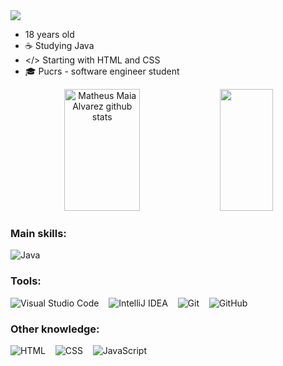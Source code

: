 <div>
<img src = https://capsule-render.vercel.app/api?type=waving&height=100&color=52796f&text=Régis%20Júnior%20&section=header&textBg=false&fontColor=eff6e0&fontAlign=50&animation=fadeIn&fontSize=50&descAlign=50&descAlignY=50>
 </div>
 
 - 18 years old 
- ☕ Studying Java
- </> Starting with HTML and CSS 
- 🎓 Pucrs - software engineer student

<div align="center">  
  <img width="49%" height="195px" src="https://github-readme-stats.vercel.app/api?username=regisamxjr&show_icons=true&count_private=true&hide_border=true&title_color=00bfbf&icon_color=00bfbf&text_color=c9d1d9&bg_color=0d1117" alt="Matheus Maia Alvarez github stats" /> 
  <img width="41%" height="195px" src="https://github-readme-stats.vercel.app/api/top-langs/?username=regisamxjr&layout=compact&hide_border=true&title_color=00bfbf&text_color=00bfbf&bg_color=0d1117" />
</div>

### Main skills:

   ![Java](https://img.shields.io/badge/Java-007396?style=flat&logo=java&logoColor=white)&nbsp;

### Tools:

  ![Visual Studio Code](https://img.shields.io/badge/VS%20Code-007ACC?style=flat&logo=visual-studio-code&logoColor=white)&nbsp;&nbsp;&nbsp;
  ![IntelliJ IDEA](https://img.shields.io/badge/IntelliJ-000000?style=flat&logo=intellij-idea&logoColor=white)&nbsp;&nbsp;&nbsp;
  ![Git](https://img.shields.io/badge/Git-F05032?style=flat&logo=git&logoColor=white)&nbsp;&nbsp;&nbsp;
  ![GitHub](https://img.shields.io/badge/GitHub-181717?style=flat&logo=github&logoColor=white)&nbsp;

### Other knowledge:

  ![HTML](https://img.shields.io/badge/HTML5-E34F26?style=flat&logo=html5&logoColor=white)&nbsp;&nbsp;&nbsp;
  ![CSS](https://img.shields.io/badge/CSS3-1572B6?style=flat&logo=css3&logoColor=white)&nbsp;&nbsp;&nbsp;
  ![JavaScript](https://img.shields.io/badge/JavaScript-F7DF1E?style=flat&logo=javascript&logoColor=black)&nbsp;&nbsp;&nbsp;





